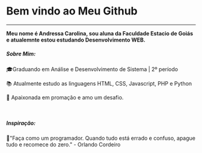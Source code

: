 <h1>   Bem vindo ao Meu Github</h1> 
<hr>
<b> Meu nome é Andressa Carolina, sou aluna da Faculdade Estacio de Goiás e atualemnte estou estudando Desenvolvimento WEB. </b> 
<br>
<h5>Sobre Mim: </h5>

🎓Graduando em Análise e Desenvolvimento de Sistema | 2º período

📚 Atualmente estudo as linguagens HTML, CSS, Javascript, PHP e Python

🚀 Apaixonada em promação e amo um desafio. 

<br>
<h5> Inspiração: </h5>

🚀"Faça como um programador. Quando tudo está errado e confuso, apague tudo e recomece do zero." - 
Orlando Cordeiro
